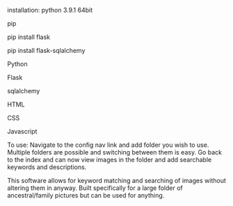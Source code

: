 installation:
   python 3.9.1 64bit
   
   pip
   
   pip install flask
   
   pip install flask-sqlalchemy
   

Python

Flask

sqlalchemy

HTML

CSS

Javascript

To use:
Navigate to the config nav link and add folder you wish to use. 
Multiple folders are possible and switching between them is easy.
Go back to the index and can now view images in the folder and add searchable keywords and descriptions.

This software allows for keyword matching and searching of images without altering them in anyway.
Built specifically for a large folder of ancestral/family pictures but can be used for anything.
